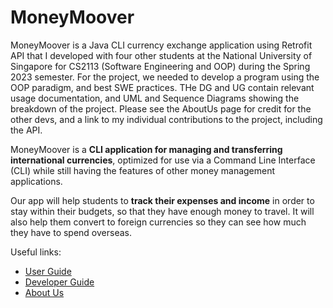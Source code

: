 # MoneyMoover

MoneyMoover is a Java CLI currency exchange application using Retrofit API that I developed with four other students at the National University of Singapore for CS2113 (Software Engineering and OOP) during the Spring 2023 semester. For the project, we needed to develop a program using the OOP paradigm, and best SWE practices. THe DG and UG contain relevant usage documentation, and UML and Sequence Diagrams showing the breakdown of the project. Please see the AboutUs page for credit for the other devs, and a link to my individual contributions to the project, including the API.

MoneyMoover is a **CLI application for managing and transferring international currencies**, optimized for use via a
Command Line Interface (CLI)
while still having the features of other money management applications.

Our app will help students to **track their expenses and income** in order to stay within their budgets, so that they
have enough money to travel.
It will also help them convert to foreign currencies so they can see how much they have to spend overseas.

Useful links:

* [User Guide](docs/UserGuide.md)
* [Developer Guide](docs/DeveloperGuide.md)
* [About Us](docs/AboutUs.md)

